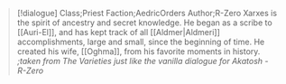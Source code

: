 >[!dialogue] Class;Priest Faction;AedricOrders Author;R-Zero
>Xarxes is the spirit of ancestry and secret knowledge. He began as a scribe to [[Auri-El]], and has kept track of all [[Aldmer|Aldmeri]] accomplishments, large and small, since the beginning of time. He created his wife, [[Oghma]], from his favorite moments in history.
>*;taken from The Varieties just like the vanilla dialogue for Akatosh - R-Zero*